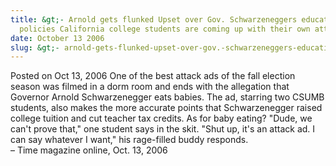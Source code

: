 ```yaml
---
title: &gt;- Arnold gets flunked Upset over Gov. Schwarzeneggers education
  policies California college students are coming up with their own attack ads
date: October 13 2006
slug: &gt;- arnold-gets-flunked-upset-over-gov.-schwarzeneggers-education-policies-california-college-students-are-coming-up-with-their-own-attack-ads
---
```


 



<span class="date">Posted on Oct 13, 2006    </span>
One of the best attack ads of the fall election season was filmed
in a dorm room and ends with the allegation that Governor Arnold
Schwarzenegger eats babies. The ad, starring two CSUMB students,
also makes the more accurate points that Schwarzenegger raised
college tuition and cut teacher tax credits. As for baby eating?
&quot;Dude, we can&apos;t prove that,&quot; one student says in the skit. &quot;Shut
up, it&apos;s an attack ad. I can say whatever I want,&quot; his rage-filled
buddy responds.<br>
&#x2013; Time magazine online, Oct. 13, 2006<br/></br>




```
